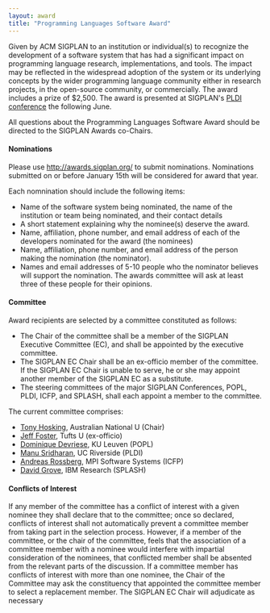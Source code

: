 ```yaml
---
layout: award
title: "Programming Languages Software Award"
---
```


Given by ACM SIGPLAN to an institution or individual(s) to recognize
the development of a software system that has had a significant impact
on programming language research, implementations, and tools. The
impact may be reflected in the widespread adoption of the system or
its underlying concepts by the wider programming language community
either in research projects, in the open-source community, or
commercially. The award includes a prize of $2,500. The award is
presented at SIGPLAN's [PLDI conference](/Conferences/PLDI) the
following June.

All questions about the Programming Languages Software Award should be
directed to the SIGPLAN Awards co-Chairs.

#### Nominations

Please use <http://awards.sigplan.org/> to submit nominations.
Nominations submitted on or before January 15th will be considered for
award that year.

Each nomnination should include the following items:

- Name of the software system being nominated, the name of the
  institution or team being nominated, and their contact details
- A short statement explaining why the nominee(s) deserve the
  award.
- Name, affiliation, phone number, and email address of each of the
  developers nominated for the award (the nominees)
- Name, affiliation, phone number, and email address of the person
  making the nomination (the nominator).
- Names and email addresses of 5-10 people who the nominator believes
  will support the nomination. The awards committee will ask at least
  three of these people for their opinions.

#### Committee

Award recipients are selected by a committee constituted as follows:
* The Chair of the committee shall be a member of the SIGPLAN
  Executive Committee (EC), and shall be appointed by the executive
  committee.
* The SIGPLAN EC Chair shall be an ex-officio member of the committee.
  If the SIGPLAN EC Chair is unable to serve, he or she may appoint
  another member of the SIGPLAN EC as a substitute.
* The steering committees of the major SIGPLAN Conferences, POPL,
  PLDI, ICFP, and SPLASH, shall each appoint a member to the
  committee.

The current committee comprises:
* [Tony Hosking](https://cs.anu.edu.au/tony-hosking/), Australian
  National U (Chair)
* [Jeff Foster](https://www.eecs.tufts.edu/~jfoster/), Tufts U (ex-officio)
* [Dominique
  Devriese](https://distrinet.cs.kuleuven.be/people/DominiqueDevriese),
  KU Leuven (POPL)
* [Manu Sridharan](https://profiles.ucr.edu/app/home/profile/manus),
  UC Riverside (PLDI)
* [Andreas Rossberg](https://people.mpi-sws.org/~rossberg/), MPI
  Software Systems (ICFP)
* [David
  Grove](https://researcher.watson.ibm.com/researcher/view.php?person=us-groved),
  IBM Research (SPLASH)

#### Conflicts of Interest

If any member of the committee has a conflict of interest with a given
nominee they shall declare that to the committee; once so declared,
conflicts of interest shall not automatically prevent a committee
member from taking part in the selection process. However, if a member
of the committee, or the chair of the committee, feels that the
association of a committee member with a nominee would interfere with
impartial consideration of the nominees, that conflicted member shall
be absented from the relevant parts of the discussion. If a committee
member has conflicts of interest with more than one nominee, the Chair
of the Committee may ask the constituency that appointed the committee
member to select a replacement member.  The SIGPLAN EC Chair will
adjudicate as necessary
